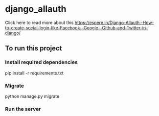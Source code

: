 # django_allauth

Click here to read more about this https://espere.in/Django-Allauth:-How-to-create-social-login-like-Facebook--Google--Github-and-Twitter-in-django/

## To run this project

### Install required dependencies

pip install -r requirements.txt

### Migrate 

python manage.py migrate

### Run the server
